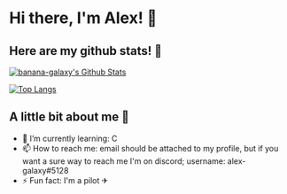 # Hi there, I'm Alex! 👋

## Here are my github stats! 🤠

[![banana-galaxy's Github Stats](https://github-readme-stats.vercel.app/api?username=banana-galaxy&show_icons=true&count_private=true)](https://github.com/banana-galaxy/)

[![Top Langs](https://github-readme-stats.vercel.app/api/top-langs/?username=banana-galaxy)](https://github.com/banana-galaxy/)


## A little bit about me 🔎

- 🌱 I’m currently learning: C
- 📫 How to reach me: email should be attached to my profile, but if you want a sure way to reach me I'm on discord; username: alex-galaxy#5128
- ⚡ Fun fact: I'm a pilot ✈

<!--
**banana-galaxy/banana-galaxy** is a ✨ _special_ ✨ repository because its `README.md` (this file) appears on your GitHub profile.

Here are some ideas to get you started:

- 🔭 I’m currently working on ...
- 🌱 I’m currently learning ...
- 👯 I’m looking to collaborate on ...
- 🤔 I’m looking for help with ...
- 💬 Ask me about ...
- 📫 How to reach me: ...
- 😄 Pronouns: ...
- ⚡ Fun fact: ...
-->
